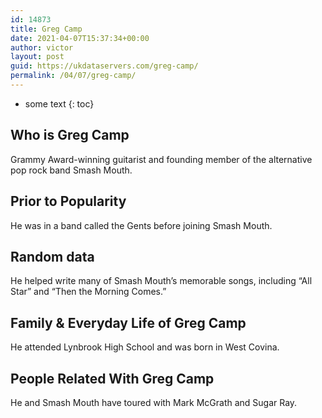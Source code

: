 ```yaml
---
id: 14873
title: Greg Camp
date: 2021-04-07T15:37:34+00:00
author: victor
layout: post
guid: https://ukdataservers.com/greg-camp/
permalink: /04/07/greg-camp/
---
```


* some text
{: toc}


## Who is Greg Camp



Grammy Award-winning guitarist and founding member of the alternative pop rock band Smash Mouth. 

                
                
                
## Prior to Popularity



He was in a band called the Gents before joining Smash Mouth. 

                
                
                
## Random data



He helped write many of Smash Mouth&#8217;s memorable songs, including &#8220;All Star&#8221; and &#8220;Then the Morning Comes.&#8221; 

                
                
                
## Family & Everyday Life of Greg Camp



He attended Lynbrook High School and was born in West Covina. 

                
                
                
## People Related With Greg Camp



He and Smash Mouth have toured with Mark McGrath and Sugar Ray.  

                
              
            
          
          
          